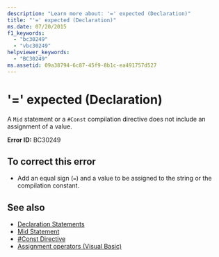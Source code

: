 ```yaml
---
description: "Learn more about: '=' expected (Declaration)"
title: "'=' expected (Declaration)"
ms.date: 07/20/2015
f1_keywords: 
  - "bc30249"
  - "vbc30249"
helpviewer_keywords: 
  - "BC30249"
ms.assetid: 09a38794-6c87-45f9-8b1c-ea491757d527
---
```

# '=' expected (Declaration)

A `Mid` statement or a `#Const` compilation directive does not include an assignment of a value.  
  
 **Error ID:** BC30249  
  
## To correct this error  
  
- Add an equal sign (`=`) and a value to be assigned to the string or the compilation constant.  
  
## See also

- [Declaration Statements](../programming-guide/language-features/statements.md#declaration-statements)
- [Mid Statement](../language-reference/statements/mid-statement.md)
- [#Const Directive](../language-reference/directives/const-directive.md)
- [Assignment operators (Visual Basic)](../language-reference/operators/assignment-operators.md)

